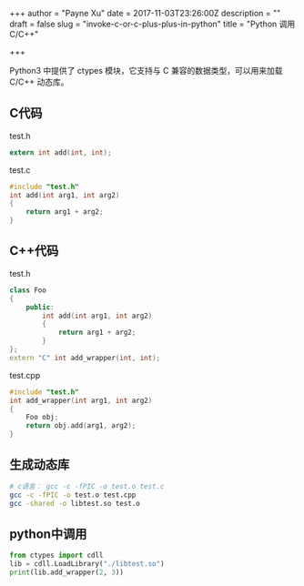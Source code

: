 +++
author = "Payne Xu"
date = 2017-11-03T23:26:00Z
description = ""
draft = false
slug = "invoke-c-or-c-plus-plus-in-python"
title = "Python 调用C/C++"

+++

Python3 中提供了 ctypes 模块，它支持与 C 兼容的数据类型，可以用来加载 C/C++ 动态库。

## C代码

test.h

```c
extern int add(int, int);
```
test.c

<!--more-->

```c
#include "test.h"
int add(int arg1, int arg2)
{
    return arg1 + arg2;
}
```
## C++代码

test.h

```c++
class Foo
{
    public:
        int add(int arg1, int arg2)
        {
            return arg1 + arg2;
        }
};
extern "C" int add_wrapper(int, int);
```
test.cpp

```c++
#include "test.h"
int add_wrapper(int arg1, int arg2)
{
    Foo obj;
    return obj.add(arg1, arg2);
}
```
## 生成动态库

```bash
# c语言： gcc -c -fPIC -o test.o test.c
gcc -c -fPIC -o test.o test.cpp
gcc -shared -o libtest.so test.o
```

## python中调用

```python
from ctypes import cdll
lib = cdll.LoadLibrary("./libtest.so")
print(lib.add_wrapper(2, 3))
```

